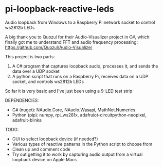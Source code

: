 # pi-loopback-reactive-leds
Audio loopback from Windows to a Raspberry Pi network socket to control ws2812b LEDs

A big thank you to Quozul for their Audio-Visualizer project in C#, which finally got me to understand FFT and audio frequency processing: https://github.com/Quozul/Audio-Visualizer


This project is two parts:
1. A C# program that captures loopback audio, processes it, and sends the data over a UDP socket
2. A python script that runs on a Raspberry Pi, receives data on a UDP socket, and controls ws2812b LEDs

So far it is very basic and I've just been using a 9-LED test strip

DEPENDENCIES:
 - C# (nuget): NAudio.Core, NAudio.Wasapi, MathNet.Numerics
 - Python (pip): numpy, rpi_ws281x, adafruiot-circuitpython-neopixel, adafruit-blinka

TODO:
 - GUI to select loopback device (if needed?)
 - Various types of reactive patterns in the Python script to choose from
 - Clean up and comment code
 - Try out getting it to work by capturing audio output from a virtual loopback device on Apple Macs
 

